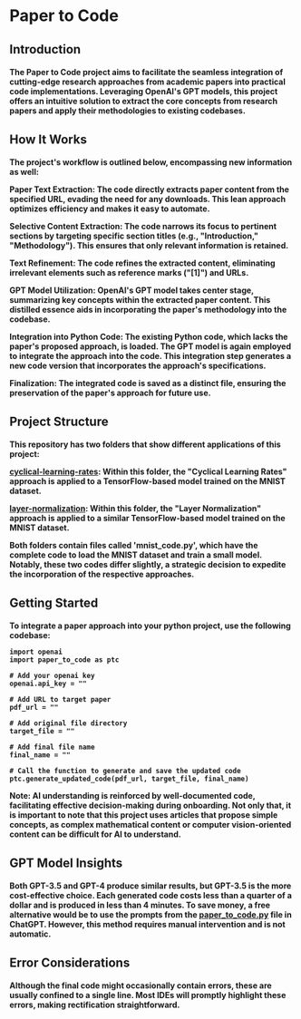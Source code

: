 <h1> Paper to Code <h2>


<h2> Introduction <h4>

The Paper to Code project aims to facilitate the seamless integration of cutting-edge research approaches from academic papers into practical code implementations. Leveraging OpenAI's GPT models, this project offers an intuitive solution to extract the core concepts from research papers and apply their methodologies to existing codebases.


<h2> How It Works <h4>

The project's workflow is outlined below, encompassing new information as well:

**Paper Text Extraction**: The code directly extracts paper content from the specified URL, evading the need for any downloads. This lean approach optimizes efficiency and makes it easy to automate.

**Selective Content Extraction**: The code narrows its focus to pertinent sections by targeting specific section titles (e.g., "Introduction," "Methodology"). This ensures that only relevant information is retained.

**Text Refinement**: The code refines the extracted content, eliminating irrelevant elements such as reference marks ("[1]") and URLs.

**GPT Model Utilization**: OpenAI's GPT model takes center stage, summarizing key concepts within the extracted paper content. This distilled essence aids in incorporating the paper's methodology into the codebase.

**Integration into Python Code**: The existing Python code, which lacks the paper's proposed approach, is loaded. The GPT model is again employed to integrate the approach into the code. This integration step generates a new code version that incorporates the approach's specifications.

**Finalization**: The integrated code is saved as a distinct file, ensuring the preservation of the paper's approach for future use.


<h2> Project Structure <h4>

This repository has two folders that show different applications of this project:

[cyclical-learning-rates](test/cyclical-learning-rates): Within this folder, the "Cyclical Learning Rates" approach is applied to a TensorFlow-based model trained on the MNIST dataset.

[layer-normalization](test/layer-normalization): Within this folder, the "Layer Normalization" approach is applied to a similar TensorFlow-based model trained on the MNIST dataset.

Both folders contain files called 'mnist_code.py', which have the complete code to load the MNIST dataset and train a small model. Notably, these two codes differ slightly, a strategic decision to expedite the incorporation of the respective approaches.


<h2> Getting Started <h4>

To integrate a paper approach into your python project, use the following codebase:

    import openai
    import paper_to_code as ptc

    # Add your openai key
    openai.api_key = ""
    
    # Add URL to target paper
    pdf_url = ""
    
    # Add original file directory
    target_file = ""
    
    # Add final file name
    final_name = ""
    
    # Call the function to generate and save the updated code
    ptc.generate_updated_code(pdf_url, target_file, final_name)

Note: AI understanding is reinforced by well-documented code, facilitating effective decision-making during onboarding. Not only that, it is important to note that this project uses articles that propose simple concepts, as complex mathematical content or computer vision-oriented content can be difficult for AI to understand.


<h2> GPT Model Insights <h4>

Both GPT-3.5 and GPT-4 produce similar results, but GPT-3.5 is the more cost-effective choice. Each generated code costs less than a quarter of a dollar and is produced in less than 4 minutes. To save money, a free alternative would be to use the prompts from the [paper_to_code.py](src/paper_to_code.py) file in ChatGPT. However, this method requires manual intervention and is not automatic.


<h2> Error Considerations <h4>

Although the final code might occasionally contain errors, these are usually confined to a single line. Most IDEs will promptly highlight these errors, making rectification straightforward.